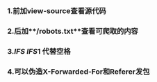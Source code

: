 ### 1.前加**view-source**查看源代码

### 2.后加**/robots.txt**查看可爬取的内容

### 3.**${IFS}$    $IFS$1**  代替空格

### 4.可以伪造**X-Forwarded-For**和**Referer**发包